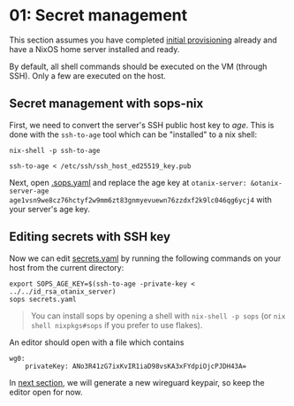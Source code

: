 # 01: Secret management

This section assumes you have completed [initial provisioning](../00-initial/) already and have a NixOS home server installed and ready.

By default, all shell commands should be executed on the VM (through SSH).
Only a few are executed on the host.

## Secret management with sops-nix

First, we need to convert the server's SSH public host key to _age_.
This is done with the `ssh-to-age` tool which can be "installed" to a nix shell:

```
nix-shell -p ssh-to-age

ssh-to-age < /etc/ssh/ssh_host_ed25519_key.pub
```

Next, open [.sops.yaml](../.sops.yaml) and replace the age key at `otanix-server: &otanix-server-age age1vsn9we8cz76hctyf2w9mm6zt83gnmyevuewn76zzdxf2k9lc046qg6ycj4` with your server's age key.

## Editing secrets with SSH key

Now we can edit [secrets.yaml](./secrets.yaml) by running the following commands on your host from the current directory:

```
export SOPS_AGE_KEY=$(ssh-to-age -private-key < ../../id_rsa_otanix_server)
sops secrets.yaml
```

> You can install sops by opening a shell with `nix-shell -p sops` (or `nix shell nixpkgs#sops` if you prefer to use flakes).

An editor should open with a file which contains

```
wg0:
    privateKey: ANo3R41zG7ixKvIR1iaD98vsKA3xFYdpiOjcPJDH43A=
```

In [next section](../02-wireguard/), we will generate a new wireguard keypair, so keep the editor open for now.

